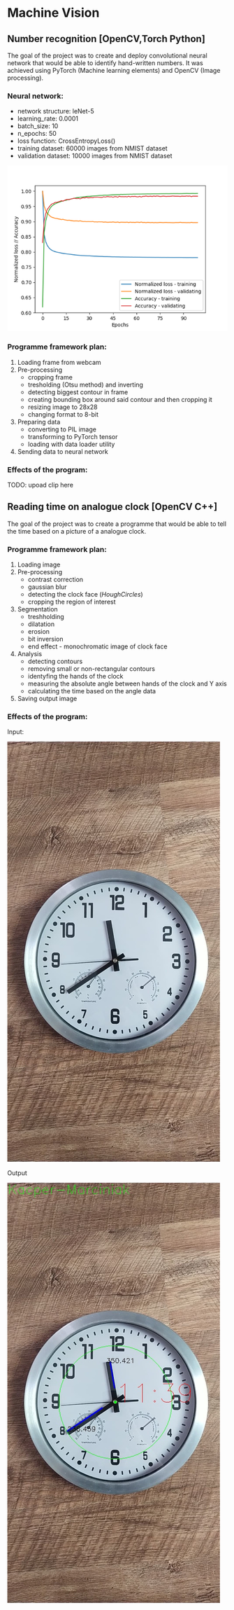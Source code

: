 # Machine Vision

## Number recognition [OpenCV,Torch Python]
The goal of the project was to create and deploy convolutional neural network that would be able to identify hand-written numbers. It was achieved using PyTorch (Machine learning elements) and OpenCV (Image processing).

### Neural network:
- network structure: leNet-5
- learning_rate: 0.0001
- batch_size: 10
- n_epochs: 50
- loss function: CrossEntropyLoss()
- training dataset: 60000 images from NMIST dataset
- validation dataset: 10000 images from NMIST dataset

![Analysis 1](CNN-NMIST/TrainingValidationPlot.png)

### Programme framework plan:
1. Loading frame from webcam
2. Pre-processing
    - cropping frame
    - tresholding (Otsu method) and inverting
    - detecting biggest contour in frame
    - creating bounding box around said contour and then cropping it
    - resizing image to 28x28
    - changing format to 8-bit
4. Preparing data
    - converting to PIL image
    - transforming to PyTorch tensor
    - loading with data loader utility
6. Sending data to neural network

### Effects of the program:

TODO: upoad clip here

## Reading time on analogue clock [OpenCV C++]
The goal of the project was to create a programme that would be able to tell the time based on a picture of a analogue clock.

### Programme framework plan:

1. Loading image
2. Pre-processing
    - contrast correction
    - gaussian blur
    - detecting the clock face (*HoughCircles*)
    - cropping the region of interest
4. Segmentation
    - treshholding
    - dilatation
    - erosion
    - bit inversion
    - end effect - monochromatic image of clock face
6. Analysis
    - detecting contours
    - removing small or non-rectangular contours
    - identyfing the hands of the clock
    - measuring the absolute angle between hands of the clock and Y axis
    - calculating the time based on the angle data
8. Saving output image

### Effects of the program:
Input:

![Analysis 1](Clock/Pictures/1.jpg)

Output

![Analysis 1 OUT](Clock/Pictures/out_1.jpg)
